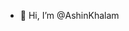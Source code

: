 - 👋 Hi, I’m @AshinKhalam

<!---
AshinKhalam/AshinKhalam is a ✨ special ✨ repository because its `README.md` (this file) appears on your GitHub profile.
You can click the Preview link to take a look at your changes.
--->
